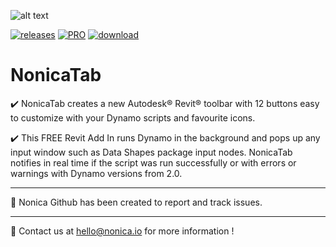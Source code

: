 
![alt text](https://nonica.io/wp-content/uploads/2021/06/panel.jpg)

[![releases](https://img.shields.io/badge/Release-v4.4-blue)](https://github.com/NonicaTeam/NonicaTab/releases) [![PRO](https://img.shields.io/badge/PRO%20version-Deploy!-orange)](https://apps.autodesk.com/RVT/en/Detail/Index?id=9212699819557407848&appLang=en&os=Win64) [![download](https://img.shields.io/badge/Download-750-blue)](https://apps.autodesk.com/RVT/en/Detail/Index?id=2476142006549788030&appLang=en&os=Win64)
# NonicaTab
✔️ NonicaTab creates a new Autodesk® Revit® toolbar with 12 buttons easy to customize with your Dynamo scripts and favourite icons.

✔️ This FREE Revit Add In runs Dynamo in the background and pops up any input window such as Data Shapes package input nodes. NonicaTab notifies in real time if the script was run successfully or with errors or warnings with Dynamo versions from 2.0.

<hr></hr>

📌 Nonica Github has been created to report and track issues.

<hr></hr>

📨 Contact us at hello@nonica.io for more information !
